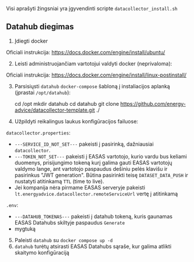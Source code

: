  Visi aprašyti žingsniai yra įgyvendinti scripte `datacollector_install.sh`
 
## Datahub diegimas

1. Įdiegti docker

Oficiali instrukcija: https://docs.docker.com/engine/install/ubuntu/  

2. Leisti administruojančiam vartotojui valdyti docker (neprivaloma):

Oficiali instrukcija: https://docs.docker.com/engine/install/linux-postinstall/

3. Parsisiųsti `datahub` `docker-compose` šabloną į instaliacijos aplanką (įprastai `/opt/datahub`):


    cd /opt
    mkdir datahub
    cd datahub
    git clone https://github.com/energy-advice/datacollector-template.git ./ 

4. Užpildyti reikalingus laukus konfigūracijos failuose:

`datacollector.properties`:
* `---SERVICE_ID_NOT_SET---` pakeisti į pasirinką, dažniausiai `datacollector`.
* `---TOKEN_NOT_SET---` pakeisti į EASAS vartotojo, kurio vardu bus keliami duomenys, prisijungimo tokeną
kurį galima gauti EASAS vartotojų valdymo lange, ant vartotojo paspaudus dešiniu pelės klavišu ir pasirinkus
"JWT generation".
Būtina pasirinkti teisę `DATASET_DATA_PUSH` ir nustatyti atitinkamą `TTL` (time to live).
* Jei kompanija nėra pirmame EASAS serveryje pakeisti `lt.energyadvice.datacollector.remoteServiceUrl` vertę
į atitinkamą

`.env`:
* `---DATAHUB_TOKENAS---` pakeisti į datahub tokeną, kuris gaunamas EASAS Datahubs skiltyje paspaudus `Generate`
* mygtuką

5. Paleisti `datahub` su `docker compose up -d`
6. `datahub` turėtų atsirasti EASAS Datahubs sąraše, kur galima atlikti skaitymo konfigūraciją